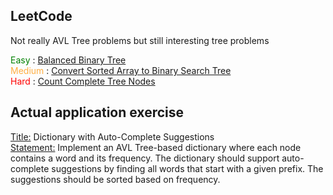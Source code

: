 ## LeetCode

Not really AVL Tree problems but still interesting tree problems

<div>
  <span style="color: green">Easy</span> : <a href="https://leetcode.com/problems/balanced-binary-tree/">Balanced Binary Tree</a><br>
  <span style="color: #FFAE42">Medium</span> : <a href="https://leetcode.com/problems/convert-sorted-array-to-binary-search-tree/">Convert Sorted Array to Binary Search Tree</a><br>
  <span style="color: red">Hard</span> : <a href="https://leetcode.com/problems/count-complete-tree-nodes/">Count Complete Tree Nodes</a><br>
</div>

## Actual application exercise

<u>Title:</u> Dictionary with Auto-Complete Suggestions<br>
<u>Statement:</u> Implement an AVL Tree-based dictionary where each node contains a word and its frequency. The dictionary should support auto-complete suggestions by finding all words that start with a given prefix. The suggestions should be sorted based on frequency.
